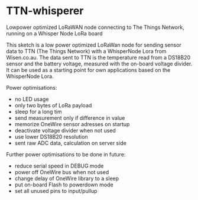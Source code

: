 # TTN-whisperer
Lowpower optimized LoRaWAN node connecting to The Things Network, running on a Whisper Node LoRa board

This sketch is a low power optimized LoRaWan node for sending sensor data to TTN (The Things Network)
with a WhisperNode Lora from Wisen.co.au. The data sent to TTN is the temperature read from a DS18B20
sensor and the battery voltage, measured with the on-board voltage divider. It can be used as a starting
point for own applications based on the WhisperNode Lora.

Power optimisations:
- no LED usage
- only two bytes of LoRa payload
- sleep for a long tim
- send measurement only if difference in value
- memorize OneWire sensor adresses on startup
- deactivate voltage divider when not used
- use lower DS18B20 resolution
- sent raw ADC data, calculation on server side

Further power optimisations to be done in future:
- reduce serial speed in DEBUG mode
- power off OneWire bus when not used
- change delay of OneWire library to a sleep
- put on-board Flash to powerdown mode
- set all unused pins to input/pullup
